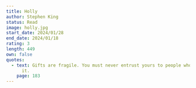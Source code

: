 ```yaml
---
title: Holly
author: Stephen King
status: Read
image: holly.jpg
start_date: 2024/01/28
end_date: 2024/01/18
rating: 3
length: 449
own: false
quotes:
  - text: Gifts are fragile. You must never entrust yours to people who might break
      it.
    page: 183
---
```


